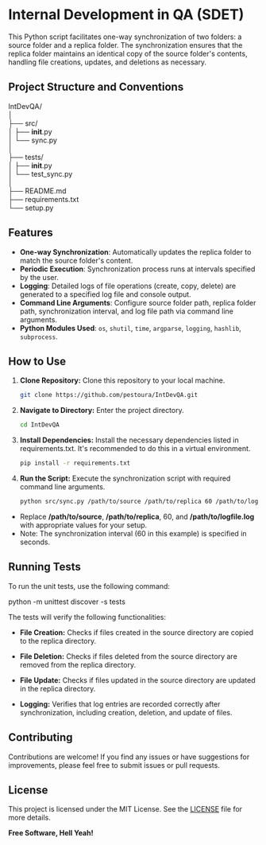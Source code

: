 # Internal Development in QA (SDET)

This Python script facilitates one-way synchronization of two folders: a source folder and a replica folder. The synchronization ensures that the replica folder maintains an identical copy of the source folder's contents, handling file creations, updates, and deletions as necessary.

## Project Structure and Conventions

IntDevQA/  
│  
├── src/  
│   ├── __init__.py  
│   └── sync.py  
│  
├── tests/  
│   ├── __init__.py  
│   └── test_sync.py  
│  
├── README.md  
├── requirements.txt  
└── setup.py 

## Features

- **One-way Synchronization**: Automatically updates the replica folder to match the source folder's content.
- **Periodic Execution**: Synchronization process runs at intervals specified by the user.
- **Logging**: Detailed logs of file operations (create, copy, delete) are generated to a specified log file and console output.
- **Command Line Arguments**: Configure source folder path, replica folder path, synchronization interval, and log file path via command line arguments.
- **Python Modules Used**: `os`, `shutil`, `time`, `argparse`, `logging`, `hashlib`, `subprocess`.

## How to Use

1. **Clone Repository:** Clone this repository to your local machine.
   ```bash
   git clone https://github.com/pestoura/IntDevQA.git
   ```

2. **Navigate to Directory:** Enter the project directory.
   ```sh
   cd IntDevQA
   ```
   
3. **Install Dependencies:** Install the necessary dependencies listed in requirements.txt. It's recommended to do this in a virtual environment.
   ```bash
   pip install -r requirements.txt
   ```

5. **Run the Script:** Execute the synchronization script with required command line arguments.
    ```bash
    python src/sync.py /path/to/source /path/to/replica 60 /path/to/logfile.log
    ```
- Replace **/path/to/source**, **/path/to/replica**, 60, and **/path/to/logfile.log** with appropriate values for your setup.
- Note: The synchronization interval (60 in this example) is specified in seconds.

## Running Tests

To run the unit tests, use the following command:

python -m unittest discover -s tests

The tests will verify the following functionalities:

- **File Creation:** Checks if files created in the source directory are copied to the replica directory.

- **File Deletion:** Checks if files deleted from the source directory are removed from the replica directory.

- **File Update:** Checks if files updated in the source directory are updated in the replica directory.

- **Logging:** Verifies that log entries are recorded correctly after synchronization, including creation, deletion, and update of files.

## Contributing

Contributions are welcome! If you find any issues or have suggestions for improvements, please feel free to submit issues or pull requests.

## License

This project is licensed under the MIT License. See the [LICENSE](./LICENSE) file for more details.

**Free Software, Hell Yeah!**
